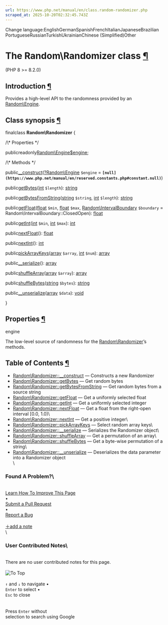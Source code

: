 ```yaml
---
url: https://www.php.net/manual/en/class.random-randomizer.php
scraped_at: 2025-10-20T02:32:45.743Z
---
```


Change language:EnglishGermanSpanishFrenchItalianJapaneseBrazilian PortugueseRussianTurkishUkrainianChinese (Simplified)Other

# The Random\\Randomizer class [¶](https://www.php.net/manual/en/class.random-randomizer.php\#class.random-randomizer)

(PHP 8 >= 8.2.0)

## Introduction [¶](https://www.php.net/manual/en/class.random-randomizer.php\#random-randomizer.intro)

Provides a high-level API to the randomness provided by an [Random\\Engine](https://www.php.net/manual/en/class.random-engine.php).


## Class synopsis [¶](https://www.php.net/manual/en/class.random-randomizer.php\#random-randomizer.synopsis)

finalclass **Random\\Randomizer**
{

/\\* Properties \*/

publicreadonly[Random\\Engine](https://www.php.net/manual/en/class.random-engine.php)[$engine](https://www.php.net/manual/en/class.random-randomizer.php#random-randomizer.props.engine);

/\\* Methods \*/

public[\_\_construct](https://www.php.net/manual/en/random-randomizer.construct.php)([?](https://www.php.net/manual/en/language.types.null.php)[Random\\Engine](https://www.php.net/manual/en/class.random-engine.php) `$engine` = **`[null](https://www.php.net/manual/en/reserved.constants.php#constant.null)`**)

public[getBytes](https://www.php.net/manual/en/random-randomizer.getbytes.php)([int](https://www.php.net/manual/en/language.types.integer.php) `$length`): [string](https://www.php.net/manual/en/language.types.string.php)

public[getBytesFromString](https://www.php.net/manual/en/random-randomizer.getbytesfromstring.php)([string](https://www.php.net/manual/en/language.types.string.php) `$string`, [int](https://www.php.net/manual/en/language.types.integer.php) `$length`): [string](https://www.php.net/manual/en/language.types.string.php)

public[getFloat](https://www.php.net/manual/en/random-randomizer.getfloat.php)([float](https://www.php.net/manual/en/language.types.float.php) `$min`, [float](https://www.php.net/manual/en/language.types.float.php) `$max`, [Random\\IntervalBoundary](https://www.php.net/manual/en/enum.random-intervalboundary.php) `$boundary` = Random\\IntervalBoundary::ClosedOpen): [float](https://www.php.net/manual/en/language.types.float.php)

public[getInt](https://www.php.net/manual/en/random-randomizer.getint.php)([int](https://www.php.net/manual/en/language.types.integer.php) `$min`, [int](https://www.php.net/manual/en/language.types.integer.php) `$max`): [int](https://www.php.net/manual/en/language.types.integer.php)

public[nextFloat](https://www.php.net/manual/en/random-randomizer.nextfloat.php)(): [float](https://www.php.net/manual/en/language.types.float.php)

public[nextInt](https://www.php.net/manual/en/random-randomizer.nextint.php)(): [int](https://www.php.net/manual/en/language.types.integer.php)

public[pickArrayKeys](https://www.php.net/manual/en/random-randomizer.pickarraykeys.php)([array](https://www.php.net/manual/en/language.types.array.php) `$array`, [int](https://www.php.net/manual/en/language.types.integer.php) `$num`): [array](https://www.php.net/manual/en/language.types.array.php)

public[\_\_serialize](https://www.php.net/manual/en/random-randomizer.serialize.php)(): [array](https://www.php.net/manual/en/language.types.array.php)

public[shuffleArray](https://www.php.net/manual/en/random-randomizer.shufflearray.php)([array](https://www.php.net/manual/en/language.types.array.php) `$array`): [array](https://www.php.net/manual/en/language.types.array.php)

public[shuffleBytes](https://www.php.net/manual/en/random-randomizer.shufflebytes.php)([string](https://www.php.net/manual/en/language.types.string.php) `$bytes`): [string](https://www.php.net/manual/en/language.types.string.php)

public[\_\_unserialize](https://www.php.net/manual/en/random-randomizer.unserialize.php)([array](https://www.php.net/manual/en/language.types.array.php) `$data`): [void](https://www.php.net/manual/en/language.types.void.php)

}

## Properties [¶](https://www.php.net/manual/en/class.random-randomizer.php\#random-randomizer.props)

engine

The low-level source of randomness for the [Random\\Randomizer](https://www.php.net/manual/en/class.random-randomizer.php)’s methods.


## Table of Contents [¶](https://www.php.net/manual/en/class.random-randomizer.php\#class.random-randomizer)

- [Random\\Randomizer::\_\_construct](https://www.php.net/manual/en/random-randomizer.construct.php) — Constructs a new Randomizer
- [Random\\Randomizer::getBytes](https://www.php.net/manual/en/random-randomizer.getbytes.php) — Get random bytes
- [Random\\Randomizer::getBytesFromString](https://www.php.net/manual/en/random-randomizer.getbytesfromstring.php) — Get random bytes from a source string
- [Random\\Randomizer::getFloat](https://www.php.net/manual/en/random-randomizer.getfloat.php) — Get a uniformly selected float
- [Random\\Randomizer::getInt](https://www.php.net/manual/en/random-randomizer.getint.php) — Get a uniformly selected integer
- [Random\\Randomizer::nextFloat](https://www.php.net/manual/en/random-randomizer.nextfloat.php) — Get a float from the right-open interval \[0.0, 1.0)\
- [Random\\Randomizer::nextInt](https://www.php.net/manual/en/random-randomizer.nextint.php) — Get a positive integer\
- [Random\\Randomizer::pickArrayKeys](https://www.php.net/manual/en/random-randomizer.pickarraykeys.php) — Select random array keys\
- [Random\\Randomizer::\_\_serialize](https://www.php.net/manual/en/random-randomizer.serialize.php) — Serializes the Randomizer object\
- [Random\\Randomizer::shuffleArray](https://www.php.net/manual/en/random-randomizer.shufflearray.php) — Get a permutation of an array\
- [Random\\Randomizer::shuffleBytes](https://www.php.net/manual/en/random-randomizer.shufflebytes.php) — Get a byte-wise permutation of a string\
- [Random\\Randomizer::\_\_unserialize](https://www.php.net/manual/en/random-randomizer.unserialize.php) — Deserializes the data parameter into a Randomizer object\
\
### Found A Problem?\
\
[Learn How To Improve This Page](https://github.com/php/doc-base/blob/master/README.md "This will take you to our contribution guidelines on GitHub")\
•\
[Submit a Pull Request](https://github.com/php/doc-en/blob/master/reference/random/random.randomizer.xml)\
•\
[Report a Bug](https://github.com/php/doc-en/issues/new?body=From%20manual%20page:%20https:%2F%2Fphp.net%2Fclass.random-randomizer%0A%0A---)\
\
[＋add a note](https://www.php.net/manual/add-note.php?sect=class.random-randomizer&repo=en&redirect=https://www.php.net/manual/en/class.random-randomizer.php)\
\
### User Contributed Notes\
\
There are no user contributed notes for this page.\
\
![To Top](https://www.php.net/images/to-top@2x.png)\
\
`↑` and `↓` to navigate •\
`Enter` to select •\
`Esc` to close\
\
\
Press `Enter` without\
selection to search using Google